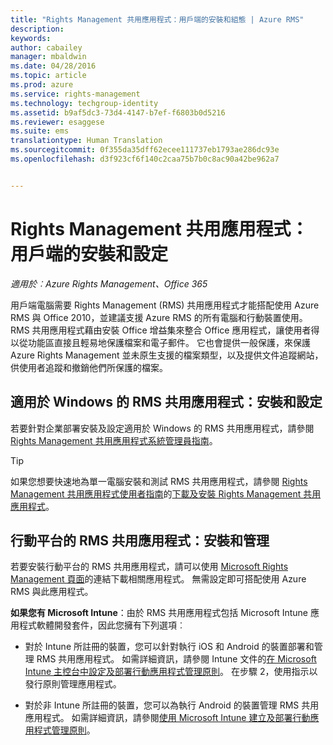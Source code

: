 ```yaml
---
title: "Rights Management 共用應用程式：用戶端的安裝和組態 | Azure RMS"
description: 
keywords: 
author: cabailey
manager: mbaldwin
ms.date: 04/28/2016
ms.topic: article
ms.prod: azure
ms.service: rights-management
ms.technology: techgroup-identity
ms.assetid: b9af5dc3-73d4-4147-b7ef-f6803b0d5216
ms.reviewer: esaggese
ms.suite: ems
translationtype: Human Translation
ms.sourcegitcommit: 0f355da35dff62ecee111737eb1793ae286dc93e
ms.openlocfilehash: d3f923cf6f140c2caa75b7b0c8ac90a42be962a7


---
```


# Rights Management 共用應用程式：用戶端的安裝和設定

*適用於︰Azure Rights Management、Office 365*

用戶端電腦需要 Rights Management (RMS) 共用應用程式才能搭配使用 Azure RMS 與 Office 2010，並建議支援 Azure RMS 的所有電腦和行動裝置使用。 RMS 共用應用程式藉由安裝 Office 增益集來整合 Office 應用程式，讓使用者得以從功能區直接且輕易地保護檔案和電子郵件。 它也會提供一般保護，來保護 Azure Rights Management 並未原生支援的檔案類型，以及提供文件追蹤網站，供使用者追蹤和撤銷他們所保護的檔案。

## 適用於 Windows 的 RMS 共用應用程式：安裝和設定
若要針對企業部署安裝及設定適用於 Windows 的 RMS 共用應用程式，請參閱 [Rights Management 共用應用程式系統管理員指南](../rms-client/sharing-app-admin-guide.md)。

> [!TIP]
> 如果您想要快速地為單一電腦安裝和測試 RMS 共用應用程式，請參閱 [Rights Management 共用應用程式使用者指南](../rms-client/sharing-app-user-guide.md)的[下載及安裝 Rights Management 共用應用程式](../rms-client/install-sharing-app.md)。

## 行動平台的 RMS 共用應用程式：安裝和管理
若要安裝行動平台的 RMS 共用應用程式，請可以使用 [Microsoft Rights Management 頁面](http://go.microsoft.com/fwlink/?LinkId=303970)的連結下載相關應用程式。 無需設定即可搭配使用 Azure RMS 與此應用程式。

**如果您有 Microsoft Intune**：由於 RMS 共用應用程式包括 Microsoft Intune 應用程式軟體開發套件，因此您擁有下列選項︰

-   對於 Intune 所註冊的裝置，您可以針對執行 iOS 和 Android 的裝置部署和管理 RMS 共用應用程式。 如需詳細資訊，請參閱 Intune 文件的[在 Microsoft Intune 主控台中設定及部署行動應用程式管理原則](/intune/deploy-use/configure-and-deploy-mobile-application-management-policies-in-the-microsoft-intune-console)。 在步驟 2，使用指示以發行原則管理應用程式。

-   對於非 Intune 所註冊的裝置，您可以為執行 Android 的裝置管理 RMS 共用應用程式。 如需詳細資訊，請參閱[使用 Microsoft Intune 建立及部署行動應用程式管理原則](/intune/deploy-use/create-and-deploy-mobile-app-management-policies-with-microsoft-intune)。




<!--HONumber=Jul16_HO3-->


